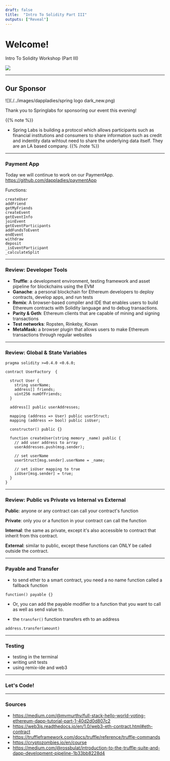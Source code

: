 ```yaml
--- 
draft: false
title:  "Intro To Solidity Part III"
outputs: ["Reveal"]
---
```


# Welcome!
Intro To Solidity Workshop (Part III)

![](./../images/solidity.png)

---

## Our Sponsor

![](./../images/dappladies/spring logo dark_new.png)

Thank you to Springlabs for sponsoring our event this evening!

{{% note %}}
- Spring Labs is building a protocol which allows participants such as financial institutions and consumers to share information such as credit and indentity data wihtout need to share the underlying data itself. They are an LA based company.
{{% /note %}}


---

### Payment App
Today we will continue to work on our PaymentApp. 
https://github.com/dappladies/paymentApp

Functions:

```
createUser
addFriend
getMyFriends
createEvent
getEventInfo
joinEvent
getEventParticipants
addFundsToEvent
endEvent
withdraw
deposit
_isEventParticipant
_calculateSplit
```

---

### Review: Developer Tools
- **Truffle**: a development environment, testing framework and asset pipeline for blockchains using the EVM
- **Ganache**: a personal blockchain for Ethereum developers to deploy contracts, develop apps, and run tests
- **Remix**: A browser-based compiler and IDE that enables users to build Ethereum contracts with Solidity language and to debug transactions.
- **Parity & Geth**: Ethereum clients that are capable of mining and signing transactions
- **Test networks**: Ropsten, Rinkeby, Kovan
- **MetaMask:** a browser plugin that allows users to make Ethereum transactions through regular websites

---

### Review: Global & State Variables 

```
pragma solidity >=0.4.0 <0.6.0;

contract UserFactory  {

  struct User {
    string userName;
    address[] friends;
    uint256 numOfFriends;
  }

  address[] public userAddresses;

  mapping (address => User) public userStruct;
  mapping (address => bool) public isUser;

  constructor() public {}

  function createUser(string memory _name) public {
    // add user address to array
    userAddresses.push(msg.sender);

    // set userName
    userStruct[msg.sender].userName = _name;

    // set isUser mapping to true
    isUser[msg.sender] = true;
  }
}
```

---

### Review: Public vs Private vs Internal vs External
**Public**: anyone or any contract can call your contract's function

**Private**: only you or a function in your contract can call the function

**Internal**: the same as private, except it's also accessible to contract that inherit from this contract.

**External**: similar to public, except these functions can ONLY be called outside the contract.

---

### Payable and Transfer
- to send ether to a smart contract, you need a no name function called a fallback function

`function() payable {}`

- Or, you can add the payable modifier to a function that you want to call as well as send value to.

- the `transfer()` function transfers eth to an address

`address.transfer(amount)`

---

### Testing 

- testing in the terminal
- writing unit tests
- using remix-ide and web3

---

### Let's Code!

---

### Sources
- https://medium.com/@mvmurthy/full-stack-hello-world-voting-ethereum-dapp-tutorial-part-1-40d2d0d807c2
- https://web3js.readthedocs.io/en/1.0/web3-eth-contract.html#eth-contract
- https://truffleframework.com/docs/truffle/reference/truffle-commands
- https://cryptozombies.io/en/course
- https://medium.com/@rossbulat/introduction-to-the-truffle-suite-and-dapp-development-pipeline-1b33bb8228d4



